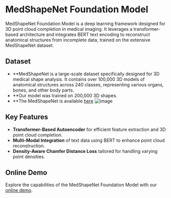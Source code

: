 # MedShapeNet Foundation Model

MedShapeNet Foundation Model is a deep learning framework designed for 3D point cloud completion in medical imaging. It leverages a transformer-based architecture and integrates BERT text encoding to reconstruct anatomical structures from incomplete data, trained on the extensive MedShapeNet dataset.

## Dataset

- **MedShapeNet is a large-scale dataset specifically designed for 3D medical shape analysis. It contains over 100,000 3D models of anatomical structures across 240 classes, representing various organs, bones, and other body parts.
- **Our model was trained on 200,000 3D shapes.
- **The MedShapeNet is available [here](https://github.com/GLARKI/MedShapeNet2.0)
![image](https://github.com/user-attachments/assets/eca9600c-d668-4c76-9999-36642c05a595)


## Key Features
- **Transformer-Based Autoencoder** for efficient feature extraction and 3D point cloud completion.
- **Multi-Modal Integration** of text data using BERT to enhance point cloud reconstruction.
- **Density-Aware Chamfer Distance Loss** tailored for handling varying point densities.

## Online Demo
Explore the capabilities of the MedShapeNet Foundation Model with our [online demo](http://gpuserver.di.uminho.pt:36124/).
